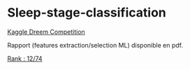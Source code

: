 # Sleep-stage-classification
[Kaggle Dreem Competition](https://www.kaggle.com/c/dreem-2-sleep-classification-challenge-2020/overview) 

Rapport (features extraction/selection ML) disponible en pdf.

[Rank : 12/74](https://www.kaggle.com/c/dreem-2-sleep-classification-challenge-2020/leaderboard)
